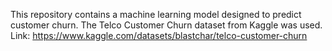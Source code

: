 This repository contains a machine learning model designed to predict customer churn.
The Telco Customer Churn dataset from Kaggle was used. Link: https://www.kaggle.com/datasets/blastchar/telco-customer-churn
